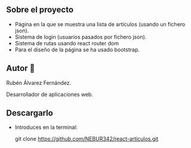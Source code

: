 ## Sobre el proyecto

+ Página en la que se muestra una lista de artículos (usando un fichero json).
+ Sistema de login (usuarios pasados por fichero json).
+ Sistema de rutas usando react router dom
+ Para el diseño de la página se ha usado bootstrap.

## Autor :boy:
Rubén Álvarez Fernández.

Desarrollador de aplicaciones web.

## Descargarlo
+ Introduces en la terminal:

  git clone https://github.com/NEBUR342/react-articulos.git
